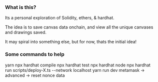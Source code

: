 ### What is this?

Its a personal exploration of Solidity, ethers, & hardhat.

The idea is to save canvas data onchain, and view all the unique canvases and drawings saved.

It may spiral into something else, but for now, thats the initial idea!

### Some commands to help

yarn
npx hardhat compile
npx hardhat test
npx hardhat node
npx hardhat run scripts/deploy-X.ts --network localhost
yarn run dev
metamask -> advanced -> reset nonce data
